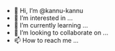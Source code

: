 - 👋 Hi, I’m @kannu-kannu
- 👀 I’m interested in ...
- 🌱 I’m currently learning ...
- 💞️ I’m looking to collaborate on ...
- 📫 How to reach me ...

<!---
kannu-kannu/kannu-kannu is a ✨ special ✨ repository because its `README.md` (this file) appears on your GitHub profile.
You can click the Preview link to take a look at your changes.
--->
